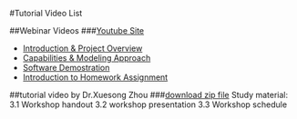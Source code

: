 #Tutorial Video List

##Webinar Videos
###[Youtube Site](https://www.youtube.com/channel/UCUHlqojCQ4f7VvqroUhbaFA)
- [Introduction & Project Overview](https://www.youtube.com/watch?v=QHMshz6PauY)
- [Capabilities & Modeling Approach](https://www.youtube.com/watch?v=VxNz0Oi5qoo)
- [Software Demostration](https://www.youtube.com/watch?v=lxFFDvwPtSY)
- [Introduction to Homework Assignment](https://www.youtube.com/watch?v=taIlhCl2Wic)
 
##tutorial video by Dr.Xuesong Zhou
###[download zip file](https://dl.dropboxusercontent.com/u/9941774/UMD_DTALite_AgBM%20Training%20Workshop.zip)
Study material:
3.1 Workshop handout
3.2 workshop presentation
3.3 Workshop schedule
